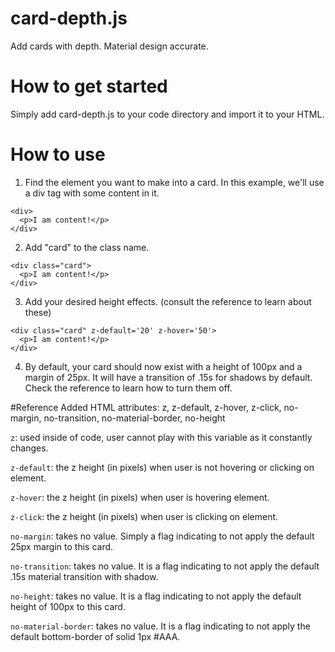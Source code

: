 # card-depth.js
Add cards with depth. Material design accurate. 

# How to get started
Simply add card-depth.js to your code directory and import it to your HTML. 

# How to use
1. Find the element you want to make into a card. In this example, we'll use a div tag with some content in it.
```
<div>
  <p>I am content!</p>
</div>
```
2. Add "card" to the class name.
```
<div class="card">
  <p>I am content!</p>
</div>
```
3. Add your desired height effects. (consult the reference to learn about these)
```
<div class="card" z-default='20' z-hover='50'>
  <p>I am content!</p>
</div>
```
4. By default, your card should now exist with a height of 100px and a margin of 25px. It will have a transition of .15s for shadows by default. Check the reference to learn how to turn them off.

#Reference
Added HTML attributes: z, z-default, z-hover, z-click, no-margin, no-transition, no-material-border, no-height

`z`: used inside of code, user cannot play with this variable as it constantly changes.

`z-default`: the z height (in pixels) when user is not hovering or clicking on element.

`z-hover`: the z height (in pixels) when user is hovering element.

`z-click`: the z height (in pixels) when user is clicking on element.

`no-margin`: takes no value. Simply a flag indicating to not apply the default 25px margin to this card.

`no-transition`: takes no value. It is a flag indicating to not apply the default .15s material transition with shadow.

`no-height`: takes no value. It is a flag indicating to not apply the default height of 100px to this card.

`no-material-border`: takes no value. It is a flag indicating to not apply the default bottom-border of solid 1px #AAA.

